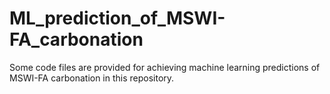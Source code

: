 # ML_prediction_of_MSWI-FA_carbonation
Some code files are provided for achieving machine learning predictions of MSWI-FA carbonation in this repository.
